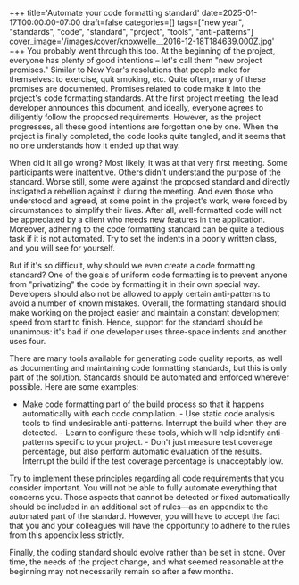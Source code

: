 +++
title='Automate your code formatting standard'
date=2025-01-17T00:00:00-07:00
draft=false
categories=[]
tags=["new year", "standards", "code", "standard", "project", "tools", "anti-patterns"]
cover_image='/images/cover/knoxwelle__2016-12-18T184639.000Z.jpg'
+++
You probably went through this too. At the beginning of the project, everyone has plenty of good intentions – let's call them "new project promises." Similar to New Year's resolutions that people make for themselves: to exercise, quit smoking, etc. Quite often, many of these promises are documented. Promises related to code make it into the project's code formatting standards. At the first project meeting, the lead developer announces this document, and ideally, everyone agrees to diligently follow the proposed requirements. However, as the project progresses, all these good intentions are forgotten one by one. When the project is finally completed, the code looks quite tangled, and it seems that no one understands how it ended up that way.

When did it all go wrong? Most likely, it was at that very first meeting. Some participants were inattentive. Others didn't understand the purpose of the standard. Worse still, some were against the proposed standard and directly instigated a rebellion against it during the meeting. And even those who understood and agreed, at some point in the project's work, were forced by circumstances to simplify their lives. After all, well-formatted code will not be appreciated by a client who needs new features in the application. Moreover, adhering to the code formatting standard can be quite a tedious task if it is not automated. Try to set the indents in a poorly written class, and you will see for yourself.

But if it's so difficult, why should we even create a code formatting standard? One of the goals of uniform code formatting is to prevent anyone from "privatizing" the code by formatting it in their own special way. Developers should also not be allowed to apply certain anti-patterns to avoid a number of known mistakes. Overall, the formatting standard should make working on the project easier and maintain a constant development speed from start to finish. Hence, support for the standard should be unanimous: it's bad if one developer uses three-space indents and another uses four.

There are many tools available for generating code quality reports, as well as documenting and maintaining code formatting standards, but this is only part of the solution. Standards should be automated and enforced wherever possible. Here are some examples:

- Make code formatting part of the build process so that it happens automatically with each code compilation. - Use static code analysis tools to find undesirable anti-patterns. Interrupt the build when they are detected. - Learn to configure these tools, which will help identify anti-patterns specific to your project. - Don't just measure test coverage percentage, but also perform automatic evaluation of the results. Interrupt the build if the test coverage percentage is unacceptably low.

Try to implement these principles regarding all code requirements that you consider important. You will not be able to fully automate everything that concerns you. Those aspects that cannot be detected or fixed automatically should be included in an additional set of rules—as an appendix to the automated part of the standard. However, you will have to accept the fact that you and your colleagues will have the opportunity to adhere to the rules from this appendix less strictly.

Finally, the coding standard should evolve rather than be set in stone. Over time, the needs of the project change, and what seemed reasonable at the beginning may not necessarily remain so after a few months.